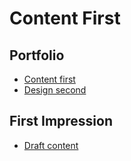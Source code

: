 # Content First

## Portfolio

- [Content first](index.md) <!-- Link to your home page. See: Step 2 -->
- [Design second](https://www.figma.com/proto/mrTJYdVJdwqzUFaYVbiSkv/english-for-designers-portfolio?page-id=0%3A1&node-id=1-2&starting-point-node-id=1%3A2&scaling=scale-down-width&mode=design&t=xZAp0OItT5fmMDE4-1)

## First Impression

- [Draft content](english-for-designer/02-first-impression/index/)
